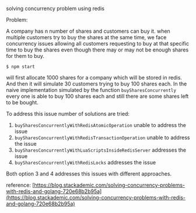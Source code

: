 solving concurrency problem using redis

Problem:

A company has n number of shares and customers can buy it. when multiple customers try to buy the
shares at the same time, we face concurrency issues allowing all customers requesting to buy at that specific time
to buy the shares even though there may or may not be enough shares for them to buy.

```
$ npm start
```

will first allocate 1000 shares for a company which will be stored in redis.
And then it will simulate 30 customers trying to buy 100 shares each. In the naive implementation
simulated by the function `buySharesConcurrently` every one is able to buy 100 shares each and still there
are some shares left to be bought.

To address this issue number of solutions are tried:

1. `buySharesConcurrentlyWithRedisAtomicOperation` unable to address the issue
2. `buySharesConcurrentlyWithRedisTransactionOperation` unable to address the issue
3. `buySharesConcurrentlyWithLuaScriptsInsideRedisServer` addresses the issue
4. `buySharesConcurrentlyWithRedisLocks` addresses the issue

Both option 3 and 4 addresses this issues with different approaches.

reference:
[https://blog.stackademic.com/solving-concurrency-problems-with-redis-and-golang-720e68b2b95a](https://blog.stackademic.com/solving-concurrency-problems-with-redis-and-golang-720e68b2b95a)

